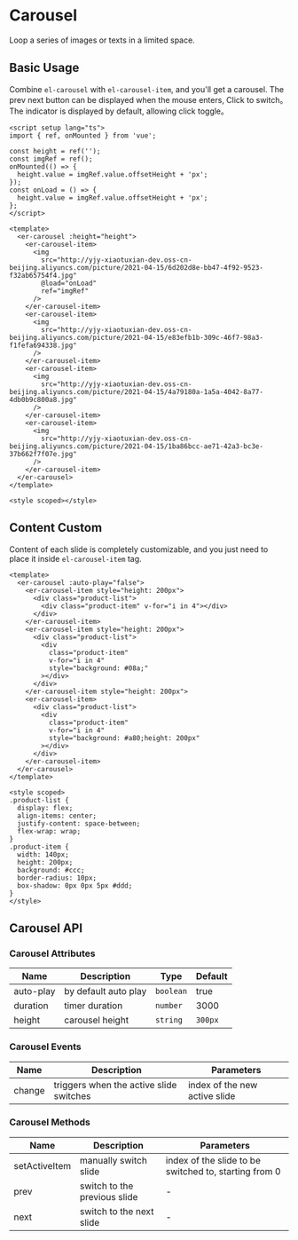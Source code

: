 # Carousel

Loop a series of images or texts in a limited space.

## Basic Usage

Combine `el-carousel` with `el-carousel-item`, and you'll get a carousel. The prev next button can be displayed when the mouse enters, Click to switch。The indicator is displayed by default, allowing click toggle。

```vue preview
<script setup lang="ts">
import { ref, onMounted } from 'vue';

const height = ref('');
const imgRef = ref();
onMounted(() => {
  height.value = imgRef.value.offsetHeight + 'px';
});
const onLoad = () => {
  height.value = imgRef.value.offsetHeight + 'px';
};
</script>

<template>
  <er-carousel :height="height">
    <er-carousel-item>
      <img
        src="http://yjy-xiaotuxian-dev.oss-cn-beijing.aliyuncs.com/picture/2021-04-15/6d202d8e-bb47-4f92-9523-f32ab65754f4.jpg"
        @load="onLoad"
        ref="imgRef"
      />
    </er-carousel-item>
    <er-carousel-item>
      <img
        src="http://yjy-xiaotuxian-dev.oss-cn-beijing.aliyuncs.com/picture/2021-04-15/e83efb1b-309c-46f7-98a3-f1fefa694338.jpg"
      />
    </er-carousel-item>
    <er-carousel-item>
      <img
        src="http://yjy-xiaotuxian-dev.oss-cn-beijing.aliyuncs.com/picture/2021-04-15/4a79180a-1a5a-4042-8a77-4db0b9c800a8.jpg"
      />
    </er-carousel-item>
    <er-carousel-item>
      <img
        src="http://yjy-xiaotuxian-dev.oss-cn-beijing.aliyuncs.com/picture/2021-04-15/1ba86bcc-ae71-42a3-bc3e-37b662f7f07e.jpg"
      />
    </er-carousel-item>
  </er-carousel>
</template>

<style scoped></style>
```

## Content Custom

Content of each slide is completely customizable, and you just need to place it inside `el-carousel-item` tag.

```vue preview
<template>
  <er-carousel :auto-play="false">
    <er-carousel-item style="height: 200px">
      <div class="product-list">
        <div class="product-item" v-for="i in 4"></div>
      </div>
    </er-carousel-item>
    <er-carousel-item style="height: 200px">
      <div class="product-list">
        <div
          class="product-item"
          v-for="i in 4"
          style="background: #08a;"
        ></div>
      </div>
    </er-carousel-item style="height: 200px">
    <er-carousel-item>
      <div class="product-list">
        <div
          class="product-item"
          v-for="i in 4"
          style="background: #a80;height: 200px"
        ></div>
      </div>
    </er-carousel-item>
  </er-carousel>
</template>

<style scoped>
.product-list {
  display: flex;
  align-items: center;
  justify-content: space-between;
  flex-wrap: wrap;
}
.product-item {
  width: 140px;
  height: 200px;
  background: #ccc;
  border-radius: 10px;
  box-shadow: 0px 0px 5px #ddd;
}
</style>
```

## Carousel API

### Carousel Attributes

| Name      | Description          | Type      | Default |
| --------- | -------------------- | --------- | ------- |
| auto-play | by default auto play | `boolean` | true    |
| duration  | timer duration       | `number`  | 3000    |
| height    | carousel height      | `string`  | `300px` |

### Carousel Events

| Name   | Description                             | Parameters                    |
| ------ | --------------------------------------- | ----------------------------- |
| change | triggers when the active slide switches | index of the new active slide |

### Carousel Methods

| Name          | Description                  | Parameters                                            |
| ------------- | ---------------------------- | ----------------------------------------------------- |
| setActiveItem | manually switch slide        | index of the slide to be switched to, starting from 0 |
| prev          | switch to the previous slide | -                                                     |
| next          | switch to the next slide     | -                                                     |
